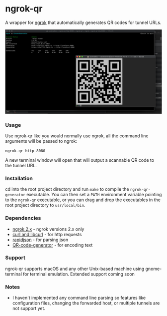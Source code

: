 # ngrok-qr
A wrapper for [ngrok](https://ngrok.com/) that automatically generates QR codes for tunnel URLs.

![Demo Picture](./demo.png?raw=true "Demo of ngrok-qr")

### Usage
Use ngrok-qr like you would normally use ngrok, all the command line arguments will be passed to ngrok:

```
ngrok-qr http 8080
```

A new terminal window will open that will output a scannable QR code to the tunnel URL.

### Installation
cd into the root project directory and run `make` to compile the `ngrok-qr-generator` executable. You can then set a `PATH` environment variable pointing to the `ngrok-qr` executable, or you can drag and drop the executables in the root project directory to `usr/local/bin`.

### Dependencies
* [ngrok 2.x](https://ngrok.com/download) - ngrok versions 2.x only
* [curl and libcurl](https://curl.haxx.se/docs/install.html) - for http requests
* [rapidjson](https://github.com/Tencent/rapidjson) - for parsing json
* [QR-code-generator](https://github.com/nayuki/QR-Code-generator) - for encoding text

### Support
ngrok-qr supports macOS and any other Unix-based machine using gnome-terminal for terminal emulation. Extended support coming soon

### Notes
* I haven't implemented any command line parsing so features like configuration files, changing the forwarded host, or multiple tunnels are not support yet.

